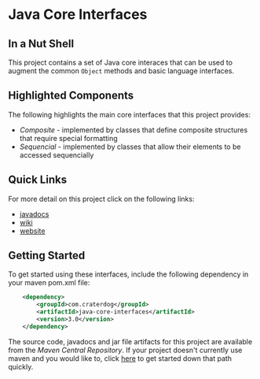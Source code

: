 # Java Core Interfaces

## In a Nut Shell
This project contains a set of Java core interaces that can be used to augment the common `Object`
methods and basic language interfaces.

## Highlighted Components
The following highlights the main core interfaces that this project provides:

 * *Composite* - implemented by classes that define composite structures that require special formatting
 * *Sequencial* - implemented by classes that allow their elements to be accessed sequencially

## Quick Links
For more detail on this project click on the following links:

 * [javadocs](http://craterdog.github.io/java-core-interfaces/3.0/index.html)
 * [wiki](https://github.com/craterdog/java-core-interfaces/wiki)
 * [website](http://craterdog.com)

## Getting Started
To get started using these interfaces, include the following dependency in your maven pom.xml file:

```xml
    <dependency>
        <groupId>com.craterdog</groupId>
        <artifactId>java-core-interfaces</artifactId>
        <version>3.0</version>
    </dependency>
```

The source code, javadocs and jar file artifacts for this project are available from the
*Maven Central Repository*. If your project doesn't currently use maven and you would like to,
click [here](https://github.com/craterdog/maven-parent-poms) to get started down that path quickly.

